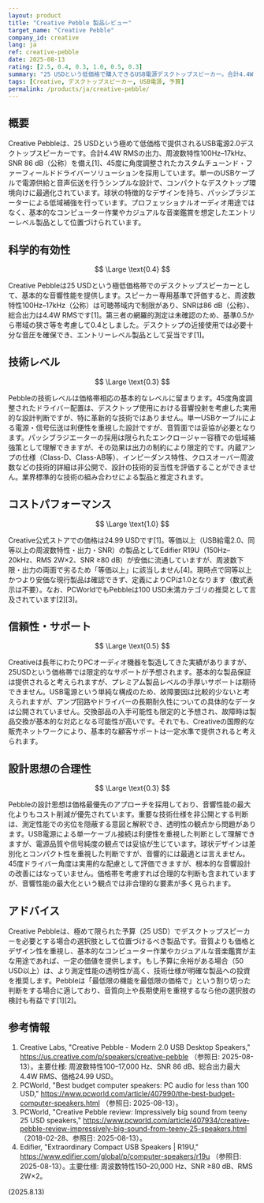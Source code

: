 ```yaml
---
layout: product
title: "Creative Pebble 製品レビュー"
target_name: "Creative Pebble"
company_id: creative
lang: ja
ref: creative-pebble
date: 2025-08-13
rating: [2.5, 0.4, 0.3, 1.0, 0.5, 0.3]
summary: "25 USDという低価格で購入できるUSB電源デスクトップスピーカー。合計4.4W RMSの出力、周波数特性100Hz–17kHz、SNR 86 dB（公称）を備える[1]。測定データの第三者公開は限定的だが、エントリー用途で必要十分な基本性能を提供する。現行市場で同等以上の機能・性能を備えたより安価な代替は確認できず、価格妥当性は高い[1][2][4]。"
tags: [Creative, デスクトップスピーカー, USB電源, 予算]
permalink: /products/ja/creative-pebble/
---
```


## 概要

Creative Pebbleは、25 USDという極めて低価格で提供されるUSB電源2.0デスクトップスピーカーです。合計4.4W RMSの出力、周波数特性100Hz–17kHz、SNR 86 dB（公称）を備え[1]、45度に角度調整されたカスタムチューンド・ファーフィールドドライバーソリューションを採用しています。単一のUSBケーブルで電源供給と音声伝送を行うシンプルな設計で、コンパクトなデスクトップ環境向けに最適化されています。球状の特徴的なデザインを持ち、パッシブラジエーターによる低域補強を行っています。プロフェッショナルオーディオ用途ではなく、基本的なコンピューター作業やカジュアルな音楽鑑賞を想定したエントリーレベル製品として位置づけられています。

## 科学的有効性

$$ \Large \text{0.4} $$

Creative Pebbleは25 USDという極低価格帯でのデスクトップスピーカーとして、基本的な音響性能を提供します。スピーカー専用基準で評価すると、周波数特性100Hz–17kHz（公称）は可聴帯域内で制限があり、SNRは86 dB（公称）、総合出力は4.4W RMSです[1]。第三者の網羅的測定は未確認のため、基準0.5から帯域の狭さ等を考慮して0.4としました。デスクトップの近接使用では必要十分な音圧を確保でき、エントリーレベル製品として妥当です[1]。

## 技術レベル

$$ \Large \text{0.3} $$

Pebbleの技術レベルは価格帯相応の基本的なレベルに留まります。45度角度調整されたドライバー配置は、デスクトップ使用における音響投射を考慮した実用的な設計判断ですが、特に革新的な技術ではありません。単一USBケーブルによる電源・信号伝送は利便性を重視した設計ですが、音質面では妥協が必要となります。パッシブラジエーターの採用は限られたエンクロージャー容積での低域補強策として理解できますが、その効果は出力の制約により限定的です。内蔵アンプの仕様（Class-D、Class-AB等）、インピーダンス特性、クロスオーバー周波数などの技術的詳細は非公開で、設計の技術的妥当性を評価することができません。業界標準的な技術の組み合わせによる製品と推定されます。

## コストパフォーマンス

$$ \Large \text{1.0} $$

Creative公式ストアでの価格は24.99 USDです[1]。等価以上（USB給電2.0、同等以上の周波数特性・出力・SNR）の製品としてEdifier R19U（150Hz–20kHz、RMS 2W×2、SNR ≥80 dB）が安価に流通していますが、周波数下限・出力の両面で劣るため「等価以上」に該当しません[4]。現時点で同等以上かつより安価な現行製品は確認できず、定義によりCPは1.0となります（数式表示は不要）。なお、PCWorldでもPebbleは100 USD未満カテゴリの推奨として言及されています[2][3]。

## 信頼性・サポート

$$ \Large \text{0.5} $$

Creativeは長年にわたりPCオーディオ機器を製造してきた実績がありますが、25USDという価格帯では限定的なサポートが予想されます。基本的な製品保証は提供されると考えられますが、プレミアム製品レベルの手厚いサポートは期待できません。USB電源という単純な構成のため、故障要因は比較的少ないと考えられますが、アンプ回路やドライバーの長期耐久性についての具体的なデータは公開されていません。交換部品の入手可能性も限定的と予想され、故障時は製品交換が基本的な対応となる可能性が高いです。それでも、Creativeの国際的な販売ネットワークにより、基本的な顧客サポートは一定水準で提供されると考えられます。

## 設計思想の合理性

$$ \Large \text{0.3} $$

Pebbleの設計思想は価格最優先のアプローチを採用しており、音響性能の最大化よりもコスト削減が優先されています。重要な技術仕様を非公開とする判断は、測定性能での劣位を隠蔽する意図と解釈でき、透明性の観点から問題があります。USB電源による単一ケーブル接続は利便性を重視した判断として理解できますが、電源品質や信号純度の観点では妥協が生じています。球状デザインは差別化とコンパクト性を重視した判断ですが、音響的には最適とは言えません。45度ドライバー角度は実用的な配慮として評価できますが、根本的な音響設計の改善にはなっていません。価格帯を考慮すれば合理的な判断も含まれていますが、音響性能の最大化という観点では非合理的な要素が多く見られます。

## アドバイス

Creative Pebbleは、極めて限られた予算（25 USD）でデスクトップスピーカーを必要とする場合の選択肢として位置づけるべき製品です。音質よりも価格とデザイン性を重視し、基本的なコンピューター作業やカジュアルな音楽鑑賞が主な用途であれば、一定の価値を提供します。もし予算に余裕がある場合（50 USD以上）は、より測定性能の透明性が高く、技術仕様が明確な製品への投資を推奨します。Pebbleは「最低限の機能を最低限の価格で」という割り切った判断をする場合に適しており、音質向上や長期使用を重視するなら他の選択肢の検討も有益です[1][2]。

## 参考情報

1. Creative Labs, "Creative Pebble - Modern 2.0 USB Desktop Speakers," https://us.creative.com/p/speakers/creative-pebble （参照日: 2025-08-13）。主要仕様: 周波数特性100–17,000 Hz、SNR 86 dB、総合出力最大4.4W RMS、価格24.99 USD。
2. PCWorld, "Best budget computer speakers: PC audio for less than 100 USD," https://www.pcworld.com/article/407990/the-best-budget-computer-speakers.html （参照日: 2025-08-13）。
3. PCWorld, "Creative Pebble review: Impressively big sound from teeny 25 USD speakers," https://www.pcworld.com/article/407934/creative-pebble-review-impressively-big-sound-from-teeny-25-speakers.html （2018-02-28、参照日: 2025-08-13）。
4. Edifier, "Extraordinary Compact USB Speakers | R19U," https://www.edifier.com/global/p/computer-speakers/r19u （参照日: 2025-08-13）。主要仕様: 周波数特性150–20,000 Hz、SNR ≥80 dB、RMS 2W×2。

(2025.8.13)